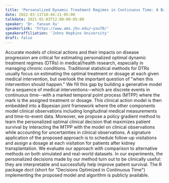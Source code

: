 ```yaml
---
title: 'Personalized Dynamic Treatment Regimes in Continuous Time: A Bayesian Joint Model for Optimizing Clinical Decisions with Timing'
date: 2022-03-11T18:44:21-05:00
talkdate: 2021-02-03T12:00:00-05:00
speaker: 'Dr. Yanxun Xu'
speakerlink: 'https://www.ams.jhu.edu/~yxu70/'
speakeraffiliation: 'Johns Hopkins University'
draft: false
---
```


Accurate models of clinical actions and their impacts on disease progression are critical for estimating personalized optimal dynamic treatment regimes (DTRs) in medical/health research, especially in managing chronic conditions. Traditional statistical methods for DTRs usually focus on estimating the optimal treatment or dosage at each given medical intervention, but overlook the important question of "when this intervention should happen." We fill this gap by building a generative model for a sequence of medical interventions--which are discrete events in continuous time--with a marked temporal point process (MTPP) where the mark is the assigned treatment or dosage. This clinical action model is then embedded into a Bayesian joint framework where the other components model clinical observations including longitudinal medical measurements and time-to-event data. Moreover, we propose a policy gradient method to learn the personalized optimal clinical decision that maximizes patient survival by interacting the MTPP with the model on clinical observations while accounting for uncertainties in clinical observations. A signature application of the proposed approach is to schedule follow-up visitations and assign a dosage at each visitation for patients after kidney transplantation. We evaluate our approach with comparison to alternative methods on both simulated and real-world datasets. In our experiments, the personalized decisions made by our method turn out to be clinically useful: they are interpretable and successfully help improve patient survival. The R package doct (short for "Decisions Optimized in Continuous Time") implementing the proposed model and algorithm is publicly available. 